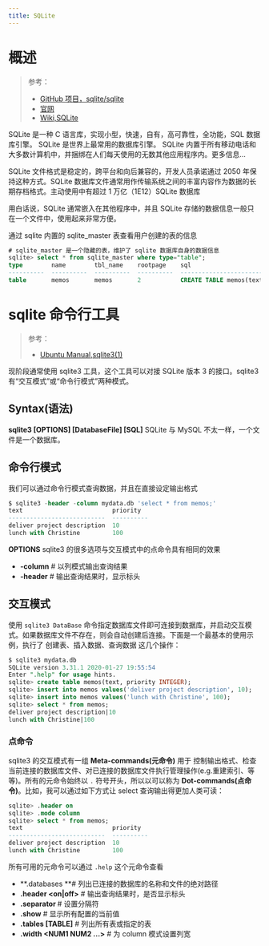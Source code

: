 ```yaml
---
title: SQLite
---
```


# 概述

> 参考：
> - [GitHub 项目，sqlite/sqlite](https://github.com/sqlite/sqlite)
> - [官网](https://www.sqlite.org/index.html)
> - [Wiki,SQLite](https://en.wikipedia.org/wiki/SQLite)

SQLite 是一种 C 语言库，实现小型，快速，自有，高可靠性，全功能，SQL 数据库引擎。 SQLite 是世界上最常用的数据库引擎。 SQLite 内置于所有移动电话和大多数计算机中，并捆绑在人们每天使用的无数其他应用程序内。更多信息...

SQLite 文件格式是稳定的，跨平台和向后兼容的，开发人员承诺通过 2050 年保持这种方式。SQLite 数据库文件通常用作传输系统之间的丰富内容作为数据的长期存档格式。主动使用中有超过 1 万亿（1E12）SQLite 数据库

用白话说，SQLite 通常嵌入在其他程序中，并且 SQLite 存储的数据信息一般只在一个文件中，使用起来非常方便。

通过 sqlite 内置的 sqlite_master 表查看用户创建的表的信息

```sql
# sqlite_master 是一个隐藏的表，维护了 sqlite 数据库自身的数据信息
sqlite> select * from sqlite_master where type="table";
type        name        tbl_name    rootpage    sql
----------  ----------  ----------  ----------  ------------------------------------------
table       memos       memos       2           CREATE TABLE memos(text, priority INTEGER)
```

# sqlite 命令行工具

> 参考：
> - [Ubuntu Manual,sqlite3(1)](https://manpages.ubuntu.com/manpages/jammy/en/man1/sqlite3.1.html)

现阶段通常使用 sqlite3 工具，这个工具可以对接 SQLite 版本 3 的接口。sqlite3 有“交互模式”或“命令行模式”两种模式。

## Syntax(语法)

**sqlite3 \[OPTIONS] \[DatabaseFile] \[SQL]**
SQLite 与 MySQL 不太一样，一个文件是一个数据库。

## 命令行模式

我们可以通过命令行模式查询数据，并且在直接设定输出格式

```sql
$ sqlite3 -header -column mydata.db 'select * from memos;'
text                         priority
---------------------------  ----------
deliver project description  10
lunch with Christine         100
```

**OPTIONS**
sqlite3 的很多选项与交互模式中的点命令具有相同的效果

- **-column** # 以列模式输出查询结果
- **-header** # 输出查询结果时，显示标头

## 交互模式

使用 `sqlite3 DataBase` 命令指定数据库文件即可连接到数据库，并启动交互模式。如果数据库文件不存在，则会自动创建后连接。下面是一个最基本的使用示例，执行了 创建表、插入数据、查询数据 这几个操作：

```sql
$ sqlite3 mydata.db
SQLite version 3.31.1 2020-01-27 19:55:54
Enter ".help" for usage hints.
sqlite> create table memos(text, priority INTEGER);
sqlite> insert into memos values('deliver project description', 10);
sqlite> insert into memos values('lunch with Christine', 100);
sqlite> select * from memos;
deliver project description|10
lunch with Christine|100
```

### 点命令

sqlite3 的交互模式有一组 **Meta-commands(元命令)** 用于 控制输出格式、检查当前连接的数据库文件、对已连接的数据库文件执行管理操作(e.g.重建索引、等等)。所有的元命令始终以 `.` 符号开头，所以以可以称为 **Dot-commands(点命令)**。比如，我可以通过如下方式让 select 查询输出得更加人类可读：

```sql
sqlite> .header on
sqlite> .mode column
sqlite> select * from memos;
text                         priority
---------------------------  ----------
deliver project description  10
lunch with Christine         100
```

所有可用的元命令可以通过 `.help` 这个元命令查看

- **.databases **# 列出已连接的数据库的名称和文件的绝对路径
- **.header \<on|off>** # 输出查询结果时，是否显示标头
- **.separator <STRING>** # 设置分隔符
- **.show** # 显示所有配置的当前值
- **.tables \[TABLE]** # 列出所有表或指定的表
- **.width \<NUM1 NUM2 ...>** # 为 column 模式设置列宽
